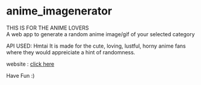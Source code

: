 # anime_imagenerator
THIS IS FOR THE ANIME LOVERS\
A web app to generate a random anime image/gif of your selected category

API USED: Hmtai
It is made for the cute, loving, lustful, horny anime fans where they would appreiciate a hint of randomness.

website : [click here](https://hanimator.streamlit.app/)

Have Fun :)
